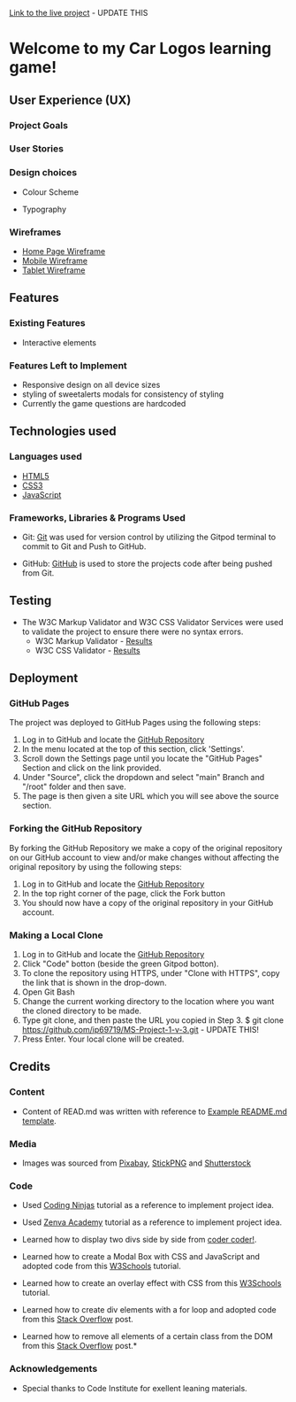 [Link to the live project](https://ip69719.github.io/MS2/) - UPDATE THIS

# Welcome to my Car Logos learning game!




## User Experience (UX)

### Project Goals





### User Stories





### Design choices

* Colour Scheme


* Typography



### Wireframes

* [Home Page Wireframe](https://github.com/ip69719/MS2/blob/main/wireframes/MS2%20Wireframe%20Desktop.pdf)
* [Mobile Wireframe ](https://github.com/ip69719/MS2/blob/main/wireframes/MS2%20Wireframe%20Phone.pdf)
* [Tablet Wireframe ](https://github.com/ip69719/MS2/blob/main/wireframes/MS2%20Wireframe%20Tablet.pdf)

## Features

### Existing Features
  * Interactive elements

### Features Left to Implement
  * Responsive design on all device sizes
  * styling of sweetalerts modals for consistency of styling
  * Currently the game questions are  hardcoded 



## Technologies used


### Languages used

* [HTML5](https://en.wikipedia.org/wiki/HTML5)
* [CSS3](https://en.wikipedia.org/wiki/CSS)
* [JavaScript](https://en.wikipedia.org/wiki/JavaScript)

### Frameworks, Libraries & Programs Used

* Git:
  [Git](https://git-scm.com/) was used for version control by utilizing the Gitpod terminal to commit to Git and Push to GitHub.

* GitHub:
  [GitHub](https://github.com/) is used to store the projects code after being pushed from Git.



## Testing

  * The W3C Markup Validator and W3C CSS Validator Services were used to validate the project to ensure there were no syntax errors.
    * W3C Markup Validator - [Results](https://github.com/ip69719/MS2/blob/main/testing/W3C%20Markup%20Validator.pdf)
    * W3C CSS Validator - [Results](https://github.com/ip69719/MS2/blob/main/testing/W3C%20CSS%20Validator.pdf)



## Deployment

### GitHub Pages

The project was deployed to GitHub Pages using the following steps:

1. Log in to GitHub and locate the [GitHub Repository](https://github.com/ip69719/project-two)
1. In the menu located at the top of this section, click 'Settings'.
1. Scroll down the Settings page until you locate the "GitHub Pages" Section and click on the link provided.
1. Under "Source", click the dropdown and select "main" Branch and "/root" folder and then save.
1. The page is then given a site URL which you will see above the source section.


### Forking the GitHub Repository

By forking the GitHub Repository we make a copy of the original repository on our GitHub account to view and/or make changes without affecting the original repository by using the following steps:

1. Log in to GitHub and locate the [GitHub Repository](https://github.com/ip69719/project-two)
1. In the top right corner of the page, click the Fork button 
1. You should now have a copy of the original repository in your GitHub account.

### Making a Local Clone

1. Log in to GitHub and locate the [GitHub Repository](https://github.com/ip69719/project-two)
1. Click "Code" botton (beside the green Gitpod botton).
1. To clone the repository using HTTPS, under "Clone with HTTPS", copy the link that is shown in the drop-down.
1. Open Git Bash
1. Change the current working directory to the location where you want the cloned directory to be made.
1. Type git clone, and then paste the URL you copied in Step 3.
$ git clone https://github.com/ip69719/MS-Project-1-v-3.git - UPDATE THIS!
1. Press Enter. Your local clone will be created.

## Credits

### Content

* Content of READ.md was written with reference to [Example README.md template](https://github.com/Code-Institute-Solutions/SampleREADME).

### Media

* Images was sourced from [Pixabay](https://pixabay.com/), [StickPNG](https://www.stickpng.com/) and [Shutterstock](https://www.shutterstock.com/home)

### Code

* Used [Coding Ninjas](https://www.codingninjas.com/blog/2020/11/03/how-to-create-a-quiz-in-javascript/?amp=1) tutorial as a reference to implement project idea.

* Used [Zenva Academy](https://academy.zenva.com/product/javascript-mini-projects-language-learning-game/) tutorial as a reference to implement project idea.

* Learned how to display two divs side by side from [coder coder!](https://coder-coder.com/display-divs-side-by-side/).

* Learned how to create a Modal Box with CSS and JavaScript and adopted code from this [W3Schools](https://www.w3schools.com/howto/howto_css_modals.asp) tutorial.

* Learned how to create an overlay effect with CSS from this [W3Schools](https://www.w3schools.com/howto/howto_css_overlay.asp) tutorial.

* Learned how to create div elements with a for loop and adopted code from this [Stack Overflow](https://stackoverflow.com/questions/42010723/creating-div-element-with-a-for-loop) post.

* Learned how to remove all elements of a certain class from the DOM from this [Stack Overflow](https://stackoverflow.com/questions/10842471/how-to-remove-all-elements-of-a-certain-class-from-the-dom) post.*

### Acknowledgements

* Special thanks to Code Institute for exellent leaning materials.